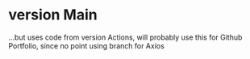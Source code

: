 # version Main

...but uses code from version Actions, will probably use this for Github Portfolio, since no point using branch for Axios
